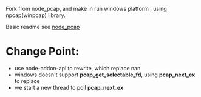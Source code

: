 Fork from node_pcap, and make in run windows platform , using npcap(winpcap) library.

Basic readme see [node_pcap](!https://github.com/node-pcap/node_pcap)

# Change Point:
*   use node-addon-api to rewrite, which replace nan
*   windows doesn't support **pcap_get_selectable_fd**, using **pcap_next_ex** to replace 
*   we start a new thread to poll **pcap_next_ex**

